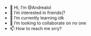 - 👋 Hi, I’m @Andrealol
- 👀 I’m interested in friends(?
- 🌱 I’m currently learning idk
- 💞️ I’m looking to collaborate on no one
- 📫 How to reach me srry?

<!---
Andrealol/Andrealol is a ✨ special ✨ repository because its `README.md` (this file) appears on your GitHub profile.
You can click the Preview link to take a look at your changes.
--->
